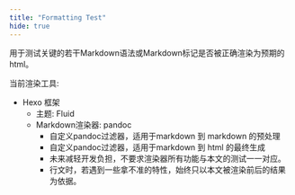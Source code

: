 ```yaml
---
title: "Formatting Test"
hide: true
---
```


用于测试关键的若干Markdown语法或Markdown标记是否被正确渲染为预期的html。

当前渲染工具:

- Hexo 框架
  - 主题: Fluid
  - Markdown渲染器: pandoc
    - 自定义pandoc过滤器，适用于markdown 到 markdown 的预处理
    - 自定义pandoc过滤器，适用于markdown 到 html 的最终生成
    - 未来减轻开发负担，不要求渲染器所有功能与本文的测试一一对应。
    - 行文时，若遇到一些拿不准的特性，始终只以本文被渲染前后的结果为依据。

<!-- more -->

